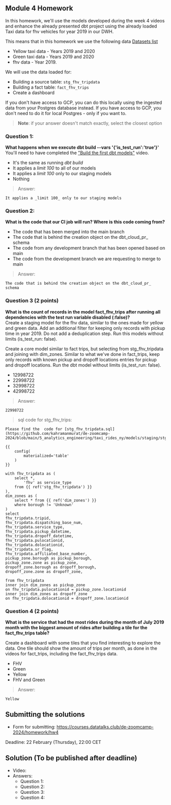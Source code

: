 ## Module 4 Homework 

In this homework, we'll use the models developed during the week 4 videos and enhance the already presented dbt project using the already loaded Taxi data for fhv vehicles for year 2019 in our DWH.

This means that in this homework we use the following data [Datasets list](https://github.com/DataTalksClub/nyc-tlc-data/)
* Yellow taxi data - Years 2019 and 2020
* Green taxi data - Years 2019 and 2020 
* fhv data - Year 2019. 

We will use the data loaded for:

* Building a source table: `stg_fhv_tripdata`
* Building a fact table: `fact_fhv_trips`
* Create a dashboard 

If you don't have access to GCP, you can do this locally using the ingested data from your Postgres database
instead. If you have access to GCP, you don't need to do it for local Postgres - only if you want to.

> **Note**: if your answer doesn't match exactly, select the closest option 

### Question 1: 

**What happens when we execute dbt build --vars '{'is_test_run':'true'}'**
You'll need to have completed the ["Build the first dbt models"](https://www.youtube.com/watch?v=UVI30Vxzd6c) video. 
- It's the same as running *dbt build*
- It applies a _limit 100_ to all of our models
- It applies a _limit 100_ only to our staging models
- Nothing

> Answer: 
```
It applies a _limit 100_ only to our staging models
```

### Question 2: 

**What is the code that our CI job will run? Where is this code coming from?**  

- The code that has been merged into the main branch
- The code that is behind the creation object on the dbt_cloud_pr_ schema
- The code from any development branch that has been opened based on main
- The code from the development branch we are requesting to merge to main

> Answer: 
```
The code that is behind the creation object on the dbt_cloud_pr_ schema
```


### Question 3 (2 points)

**What is the count of records in the model fact_fhv_trips after running all dependencies with the test run variable disabled (:false)?**  
Create a staging model for the fhv data, similar to the ones made for yellow and green data. Add an additional filter for keeping only records with pickup time in year 2019.
Do not add a deduplication step. Run this models without limits (is_test_run: false).

Create a core model similar to fact trips, but selecting from stg_fhv_tripdata and joining with dim_zones.
Similar to what we've done in fact_trips, keep only records with known pickup and dropoff locations entries for pickup and dropoff locations. 
Run the dbt model without limits (is_test_run: false).

- 12998722
- 22998722
- 32998722
- 42998722

> Answer:
```
22998722
````
> sql code for stg_fhv_trips:
```
Please find the  code for [stg_fhv_tripdata.sql](https://github.com/kahramanmurat/de-zoomcamp-2024/blob/main/5_analytics_engineering/taxi_rides_ny/models/staging/stg_fhv_tripdata.sql)

{{
    config(
        materialized='table'
    )
}}

with fhv_tripdata as (
    select *, 
        'fhv' as service_type
    from {{ ref('stg_fhv_tripdata') }}
), 
dim_zones as (
    select * from {{ ref('dim_zones') }}
    where borough != 'Unknown'
)
select 
fhv_tripdata.tripid,
fhv_tripdata.dispatching_base_num,
fhv_tripdata.service_type,
fhv_tripdata.pickup_datetime,
fhv_tripdata.dropoff_datetime,
fhv_tripdata.pulocationid,
fhv_tripdata.dolocationid,
fhv_tripdata.sr_flag,
fhv_tripdata.affiliated_base_number,
pickup_zone.borough as pickup_borough, 
pickup_zone.zone as pickup_zone, 
dropoff_zone.borough as dropoff_borough, 
dropoff_zone.zone as dropoff_zone,

from fhv_tripdata
inner join dim_zones as pickup_zone
on fhv_tripdata.pulocationid = pickup_zone.locationid
inner join dim_zones as dropoff_zone
on fhv_tripdata.dolocationid = dropoff_zone.locationid
```

### Question 4 (2 points)

**What is the service that had the most rides during the month of July 2019 month with the biggest amount of rides after building a tile for the fact_fhv_trips table?**

Create a dashboard with some tiles that you find interesting to explore the data. One tile should show the amount of trips per month, as done in the videos for fact_trips, including the fact_fhv_trips data.

- FHV
- Green
- Yellow
- FHV and Green

> Answer:
```
Yellow
```


## Submitting the solutions

* Form for submitting: https://courses.datatalks.club/de-zoomcamp-2024/homework/hw4

Deadline: 22 February (Thursday), 22:00 CET


## Solution (To be published after deadline)

* Video: 
* Answers:
  * Question 1: 
  * Question 2: 
  * Question 3: 
  * Question 4: 

